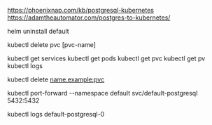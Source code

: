 https://phoenixnap.com/kb/postgresql-kubernetes
https://adamtheautomator.com/postgres-to-kubernetes/

helm uninstall default

kubectl delete pvc [pvc-name]

kubectl get services
kubectl get pods
kubectl get pvc
kubectl get pv
kubectl logs <pod-name>

kubectl delete <name.example:pvc> <name>

kubectl port-forward --namespace default svc/default-postgresql 5432:5432

kubectl logs default-postgresql-0
